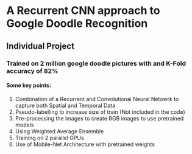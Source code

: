# A Recurrent CNN approach to Google Doodle Recognition
## Individual Project
### Trained on 2 million google doodle pictures with and K-Fold accuracy of 82%
#### Some key points:
1. Combination of a Recurrent and Convolutional Neural Netowrk to capture both Spatial and Temporal Data
2. Pseudo-labelling to increase size of train (Not included in the code)
3. Pre-processing the images to create RGB images to use pretrained models
4. Using Weighted Average Ensemble
5. Training on 2 parallel GPUs
6. Use of Mobile-Net Architecture with pretrained weights
